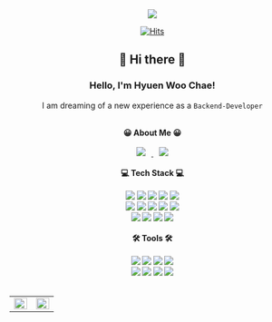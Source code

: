 <div align="center">
<img src="https://capsule-render.vercel.app/api?type=waving&color=30A9DE&height=280&section=header&text=HyuenWoo%20Chae :)&fontSize=80&animation=twinkling&fontAlignY=45" />    


[![Hits](https://hits.seeyoufarm.com/api/count/incr/badge.svg?url=https%3A%2F%2Fgithub.com%2Fchaehyuenwoo&count_bg=%230EB8E3&title_bg=%230234D7&icon=&icon_color=%23E7E7E7&title=hits&edge_flat=false)](https://hits.seeyoufarm.com)
</br>
## 👋 Hi there 👋
### Hello, I'm Hyuen Woo Chae! 
I am dreaming of a new experience as a `Backend-Developer`<br><br>
<!--
I'm interested in `Web`, `cloud`, `techs`<br><br>
Looking forward to your contact!<br><br>
--!>

<b>😀 About Me 😀<b>
</br></br>
 <a href="https://irradiated-leaf-009.notion.site/3f75357afde740ed8a8842933fd7db1f">
    <img 
        src="http://img.shields.io/badge/-Notion_portfolio-222222?style=flat&logo=Notion&link=https://irradiated-leaf-009.notion.site/3f75357afde740ed8a8842933fd7db1f"
        style="height : auto; margin-left : 10px; margin-right : 10px;"/>
</a>
<a href="https://backendcode.tistory.com/">
    <img
        src="http://img.shields.io/badge/-Velog_blog-222222?style=flat&logo=Vector Logo Zone&link=https://backendcode.tistory.com/"
        style="height : auto; margin-left : 10px; margin-right : 10px;"/>
</a>
</br>
</br>

<div align="center">
<b>💻 Tech Stack 💻<b></br>
<!-- 언어 --!>
</br>
<img src="https://img.shields.io/badge/Java-007396?style=flat-square&logo=Java&logoColor=white"/>
<img src="https://img.shields.io/badge/JavaScript-F7DF1E?style=flat&logo=JavaScript&logoColor=white"/>
<img src="https://img.shields.io/badge/HTML5-E34F26?style=flat-square&logo=HTML5&logoColor=white"/>
<img src="https://img.shields.io/badge/CSS3-1572B6?style=flat-square&logo=CSS3&logoColor=white"/>
<!-- <img src="https://img.shields.io/badge/Kotlin-7F52FF?style=flat-square&logo=Kotlin&logoColor=white"/> --!>
<img src="https://img.shields.io/badge/Python-3776AB?style=flat-square&logo=Python&logoColor=white"/>
</br>
<!-- 프레임워크&라이브러리 --!>
<img src="https://img.shields.io/badge/React-61DAFB?style=flat-square&logo=React&logoColor=white"/>
<img src="https://img.shields.io/badge/Spring-6DB33F?style=flat-square&logo=Spring&logoColor=white"/>
<img src="https://img.shields.io/badge/Spring boot-6DB33F?style=flat-square&logo=Spring boot&logoColor=white"/>
<!-- <img src="https://img.shields.io/badge/Spring Security-6DB33F?style=flat-square&logo=Spring Security&logoColor=white"/> --!>
<img src="https://img.shields.io/badge/Node.js-339933?style=flat-square&logo=Node.js&logoColor=white"/>
<img src="https://img.shields.io/badge/Express-000000?style=flat-square&logo=Express&logoColor=white"/>

</br>
<!--DB & 협업툴 --!>
<img src="https://img.shields.io/badge/OracleDB-F80000?style=flat-square&logo=OracleDB&logoColor=white"/>
<img src="https://img.shields.io/badge/MongoDB-47A248?style=flat-square&logo=MongoDB&logoColor=white"/>
<img src="https://img.shields.io/badge/MySQL-4479A1?style=flat-square&logo=MySQL&logoColor=white"/>
<img src="https://img.shields.io/badge/Amazon AWS-232F3E?style=flat-square&logo=Amazon AWS&logoColor=white"/>
</br>
<!-- 툴 --!>
</br>
<b>🛠️ Tools 🛠️<b></br>
</br>
<img src="https://img.shields.io/badge/Eclipse IDE-2C2255?style=flat-square&logo=Eclipse IDE&logoColor=white"/>
<img src="https://img.shields.io/badge/IntelliJ IDEA-000000?style=flat-square&logo=IntelliJ IDEA&logoColor=white"/>
<img src="https://img.shields.io/badge/PyCharm-000000?style=flat-square&logo=PyCharm&logoColor=white"/>
<img src="https://img.shields.io/badge/Android Studio-3DDC84?style=flat-square&logo=Android Studio&logoColor=white"/>
</br>
<img src="https://img.shields.io/badge/Git-F05032?style=flat-square&logo=Git&logoColor=white"/>
<img src="https://img.shields.io/badge/GitHub-181717?style=flat-square&logo=GitHub&logoColor=white"/>
<img src="https://img.shields.io/badge/Slack-4A154B?style=flat-square&logo=Slack&logoColor=white"/>
<img src="https://img.shields.io/badge/Notion-000000?style=flat-square&logo=Notion&logoColor=white"/>
</br>
</div>

</br>
<table><tr><td valign="top" width="50%">
<img src="https://github-readme-stats.vercel.app/api?username=chaehyuenwoo&show_icons=true&count_private=true&hide_border=true&theme=midnight-purple" align="left" style="width: 100%" />
</td><td valign="top" width="50%">
<img src="https://github-readme-stats.vercel.app/api/top-langs/?username=chaehyuenwoo&hide_border=true&layout=compact&theme=midnight-purple&langs_count=10" align="left" style="width: 100%" />

</td></tr></table>  

<br/> 
<!--
**lksa4e/lksa4e** is a ✨ _special_ ✨ repository because its `README.md` (this file) appears on your GitHub profile.
Here are some ideas to get you started:
- 🔭 I’m currently working on ...
- 🌱 I’m currently learning ...
- 👯 I’m looking to collaborate on ...
- 🤔 I’m looking for help with ...
- 💬 Ask me about ...
- 📫 How to reach me: ...
- 😄 Pronouns: ...
- ⚡ Fun fact: ...
-->
